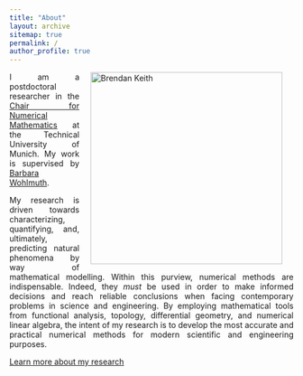 ```yaml
---
title: "About"
layout: archive
sitemap: true
permalink: /
author_profile: true
---
```


<img src="/assets/images/bren096.jpg" width="340px" alt="Brendan Keith" align="right" style="display:block" hspace="20" />

<!-- # About -->

<p style="text-align: justify">
I am a postdoctoral researcher in the <a href="https://www-m2.ma.tum.de/">Chair for Numerical Mathematics</a> at the Technical University of Munich.
My work is supervised by <a href="http://www.professoren.tum.de/en/wohlmuth-barbara/">Barbara Wohlmuth</a>.
</p>

<p style="text-align: justify">
My research is driven towards characterizing, quantifying, and, ultimately, predicting natural phenomena by way of mathematical modelling.
Within this purview, numerical methods are indispensable.
Indeed, they <em>must</em> be used in order to make informed decisions and reach reliable conclusions when facing contemporary problems in science and engineering.
By employing mathematical tools from functional analysis, topology, differential geometry, and numerical linear algebra, the intent of my research is to develop the most accurate and practical numerical methods for modern scientific and engineering purposes.
</p>


[Learn more about my research](/research/)

